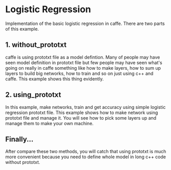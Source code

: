 # Logistic Regression
Implementation of the basic logistic regression in caffe. There are two parts of this example.

## 1. without_prototxt
caffe is using prototxt file as a model defintion. Many of people may have seen model definition in prototxt file but few people may
have seen what's going on really in caffe something like how to make layers, how to sum up layers to build big networks, how to train 
and so on just using c++ and caffe. This example shows this thing evidently.

## 2. using_prototxt
In this example, make networks, train and get accuracy using simple logistic regression prototxt file. This example shows how to make
network using prototxt file and manage it. You will see how to pick some layers up and manage them to make your own machine.

## Finally...
After compare these two methods, you will catch that using prototxt is much more convenient because you need to define whole model 
in long c++ code without prototxt.
